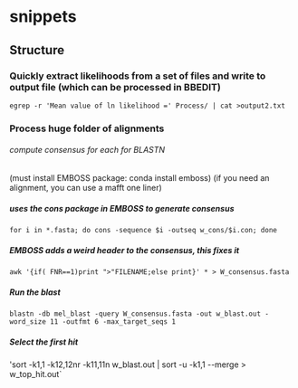 # snippets


## Structure

### Quickly extract likelihoods from a set of files and write to output file (which can be processed in BBEDIT)

`egrep -r 'Mean value of ln likelihood =' Process/ | cat >output2.txt`

### Process huge folder of alignments

###### compute consensus for each for BLASTN
(must install EMBOSS package: conda install emboss)
(if you need an alignment, you can use a mafft one liner)

##### uses the cons package in EMBOSS to generate consensus
`for i in *.fasta; do cons -sequence $i -outseq w_cons/$i.con; done`

##### EMBOSS adds a weird header to the consensus, this fixes it
`awk '{if( FNR==1)print ">"FILENAME;else print}' * > W_consensus.fasta`

##### Run the blast
`blastn -db mel_blast -query W_consensus.fasta -out w_blast.out -word_size 11 -outfmt 6 -max_target_seqs 1`

##### Select the first hit 
'sort -k1,1 -k12,12nr -k11,11n w_blast.out | sort -u -k1,1 --merge > w_top_hit.out`
